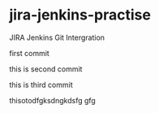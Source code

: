 # jira-jenkins-practise
JIRA Jenkins Git Intergration


first commit


this is second commit


this is third commit


thisotodfgksdngkdsfg  gfg
